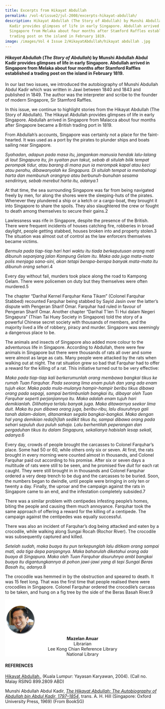 ```yaml
---
title: Excerpts from Hikayat Abdullah
permalink: /vol-4/issue2/jul-2008/excerpts-hikayat-abdullah/
description: Hikayat Abdullah (The Story of Abdullah) by Munshi Abdullah Abdul
  Kadir provides glimpses of life in early Singapore. Abdullah arrived in
  Singapore from Melaka about four months after Stamford Raffles established a
  trading post on the island in February 1819.
image: /images/Vol 4 Issue 2/HikayatAbdullah/hikayat abdullah .jpg
---
```

#### _Hikayat Abdullah_&nbsp;(_The Story of Abdullah_) by Munshi Abdullah Abdul Kadir provides glimpses of life in early Singapore. Abdullah arrived in Singapore from Melaka about four months after Stamford Raffles established a trading post on the island in February 1819.

In our last two issues, we introduced the autobiography of Munshi Abdullah Abdul Kadir which was written in Jawi between 1840 and 1843 and published in 1849. The author was the interpreter and scribe to the founder of modern Singapore, Sir Stamford Raffles.

In this issue, we continue to highlight stories from the Hikayat Abdullah (The Story of Abdullah). The Hikayat Abdullah provides glimpses of life in early Singapore. Abdullah arrived in Singapore from Malacca about four months after Singapore became a British trading port in 1819.

From Abdullah’s accounts, Singapore was certainly not a place for the faint-hearted. It was used as a port by the pirates to plunder ships and boats sailing near Singapore.

*Syahadan, adapun pada masa itu, jangankan manusia hendak lalu-lalang di laut Singapura itu, jin syaitan pun takut, sebab di situlah bilik tempat perompak tidur, atau barang di mana pun ia merompak kapal atau keci atau perahu, dibawanyalah ke Singapura. Di situlah tempat ia membahagi harta dan membunuh orangnya atau berbunuh-bunuhan sesama sendirinya, sebab merebut harta itu, adanya*.1

At that time, the sea surrounding Singapore was far from being navigated freely by men, for along the shores were the sleeping-huts of the pirates. Whenever they plundered a ship or a ketch or a cargo-boat, they brought it into Singapore to share the spoils. They also slaughtered the crew or fought to death among themselves to secure their gains.2

Lawlessness was rife in Singapore, despite the presence of the British. There were frequent incidents of houses catching fire, robberies in broad daylight, people getting stabbed, houses broken into and property stolen.3 The situation was almost out of control as the law enforcers themselves became victims.

*Bermula pada tiap-tiap hari hari waktu itu tiada berkeputusan orang mati dibunuh sepanjang jalan Kampung Gelam itu. Maka ada juga mata-mata polis menjaga sana-sini, akan tetapi berapa-berapa banyak mata-mata itu dibunuh orang sehari*.4

Every day without fail, murders took place along the road to Kampong Gelam. There were policemen on duty but they themselves were often murdered.5

The chapter “Darihal Kernel Farquhar Kena Tikam” (Colonel Farquhar Stabbed) recounted Farquhar being stabbed by Sayid Jasin over the latter’s dispute with Pengeran Sharif Omar. Farquhar had ruled in favour of Pengeran Sharif Omar. Another chapter “Darihal T’ien Ti Hui dalam Negeri Singapura” (Thian Tai Huey Society in Singapore) told the story of a powerful Chinese secret society with thousands of members, and the majority lived a life of robbery, piracy and murder. Singapore was seemingly a dangerous place to be.

The animals and insects of Singapore also added more colour to the adventurous life in Singapore. According to Abdullah, there were few animals in Singapore but there were thousands of rats all over and some were almost as large as cats. Many people were attacked by the rats when walking out at night. The rat situation grew so bad that Farquhar had to offer a reward for the killing of a rat. This initiative turned out to be very effective:

*Maka pada tiap-tiap kali berkerumunlah orang membawa bangkai tikus ke rumah Tuan Farquhar. Pada seorang lima enam puluh dan yang ada enam tujuh ekor. Maka pada mula-mulanya hampir-hampir beribu tikus dibawa orang pada sepagi, sampai bertimbunlah bangkai itu, dibayar oleh Tuan Farquhar seperti perjanjiannya itu. Maka adalah enam tujuh hari demikianlah. Dilihatnya terlalu banyak juga. Maka ditawarnya seekor lima duit. Maka itu pun dibawa orang juga, beribu-ribu, lalu disuruhnya gali tanah dalam-dalam, ditanamkan segala bangkai-bangkai. Maka dengan hal yang demikian reda\[h\]lah sedikit tikus itu, sampai dibawa orang pada sehari sepuluh dua puluh sahaja. Lalu berhentilah peperangan dan pergaduhan tikus itu dalam Singapura, sekalianya habislah lesap sekali, adanya*.6

Every day, crowds of people brought the carcasses to Colonel Farquhar’s place. Some had 50 or 60, while others only six or seven. At first, the rats brought in every morning were counted almost in thousands, and Colonel Farquhar paid out according to his promise. After six or seven days a multitude of rats were still to be seen, and he promised five *duit* for each rat caught. They were still brought in in thousands and Colonel Farquhar ordered a very deep trench to be dug and the carcasses to be buried. Soon, the numbers began to dwindle, until people were bringing in only ten or twenty a day. Finally, the uproar and the campaign against the rats in Singapore came to an end, and the infestation completely subsided.7

There was a similar problem with centipedes infesting people’s homes, biting the people and causing them much annoyance. Farquhar took the same approach of offering a reward for the killing of a centipede. The campaign against the centipedes was equally successful.

There was also an incident of Farquhar’s dog being attacked and eaten by a crocodile, while walking along Sungai Rocah (Rochor River). The crocodile was subsequently captured and killed.

*Setelah sudah, maka buaya itu pun terkepunglah lalu ditikam orang sampai mati, ada tiga depa panjangnya. Maka baharulah diketahui orang ada buaya di Singapura. Maka oleh Tuan Farquhar disuruhnya ambl bangkai buaya itu digantungkannya di pohon jawi-jawi yang di tepi Sungai Beras Basah itu, adanya*.8

The crocodile was hemmed in by the obstruction and speared to death. It was 15 feet long. That was the first time that people realised there were crocodiles in Singapore. Colonel Farquhar ordered the crocodile’s carcass to be taken, and hung on a fig tree by the side of the Beras Basah River.9
<br>
<div style="background-color: white;">
<br>
<img style="width: 100px; height: 100px;" src="/images/Authors/Mazelan_Anuar.png">
<center><b>Mazelan Anuar</b><br>Librarian<br> Lee Kong Chian Reference Library<br> National Library</center></div>

#### **REFERENCES**

 [Hikayat Abdullah](https://eservice.nlb.gov.sg/item_holding.aspx?bid=12573473)_ (Kuala Lumpur: Yayasan Karyawan, 2004). (Call no. Malay RSING 899.2809 ABD)

Munshi Abdullah Abdul Kadir, _[The Hikayat Abdullah: The Autobiography of Abdullah bin Abdul Kadir, 1797–1854](https://eresources.nlb.gov.sg/printheritage/detail/df07bc75-eff2-4246-ae18-229f2f274df1.aspx)_, trans. A. H. Hill (Singapore: Oxford University Press, 1969) (From BookSG)



